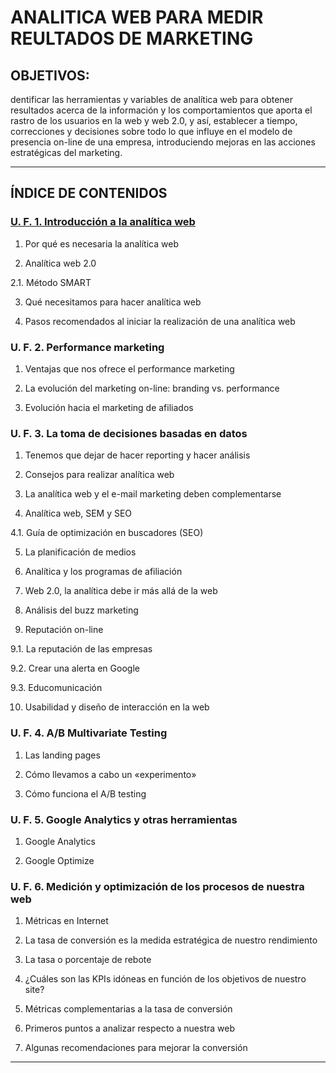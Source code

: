 # ANALITICA WEB PARA MEDIR REULTADOS DE MARKETING


## OBJETIVOS:

dentificar las herramientas y variables de analítica web para obtener resultados acerca de la información y los comportamientos que aporta el rastro de los usuarios en la web y web 2.0, y así, establecer a tiempo, correcciones y decisiones sobre todo lo que influye en el modelo de presencia on-line de una empresa, introduciendo mejoras en las acciones estratégicas del marketing.

---

## ÍNDICE DE CONTENIDOS

### [U. F. 1. Introducción a la analítica web](https://github.com/eugenia1984/front-end-courses/blob/main/anlitica-web-para-medir-resultador-mkt/introduccion-a-la-analitica-web.md)

1. Por qué es necesaria la analítica web

2. Analítica web 2.0

2.1. Método SMART

3. Qué necesitamos para hacer analítica web

4. Pasos recomendados al iniciar la realización de una analítica web


### U. F. 2. Performance marketing

1. Ventajas que nos ofrece el performance marketing

2. La evolución del marketing on-line: branding vs. performance

3. Evolución hacia el marketing de afiliados



### U. F. 3. La toma de decisiones basadas en datos

1. Tenemos que dejar de hacer reporting y hacer análisis

2. Consejos para realizar analítica web

3. La analítica web y el e-mail marketing deben complementarse

4. Analítica web, SEM y SEO

4.1. Guía de optimización en buscadores (SEO)

5. La planificación de medios

6. Analítica y los programas de afiliación

7. Web 2.0, la analítica debe ir más allá de la web

8. Análisis del buzz marketing

9. Reputación on-line

9.1. La reputación de las empresas

9.2. Crear una alerta en Google

9.3. Educomunicación

10. Usabilidad y diseño de interacción en la web

### U. F. 4. A/B Multivariate Testing

1. Las landing pages

2. Cómo llevamos a cabo un «experimento»

3. Cómo funciona el A/B testing

### U. F. 5. Google Analytics y otras herramientas

1. Google Analytics

2. Google Optimize

### U. F. 6. Medición y optimización de los procesos de nuestra web

1. Métricas en Internet

2. La tasa de conversión es la medida estratégica de nuestro rendimiento

3. La tasa o porcentaje de rebote

4. ¿Cuáles son las KPIs idóneas en función de los objetivos de nuestro site?

5. Métricas complementarias a la tasa de conversión

6. Primeros puntos a analizar respecto a nuestra web

7. Algunas recomendaciones para mejorar la conversión

---
